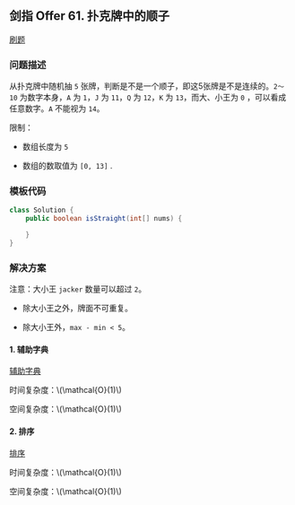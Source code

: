 <script src="https://cdn.bootcss.com/mathjax/2.7.7/MathJax.js?config=TeX-AMS-MML_HTMLorMML"></script>

## 剑指 Offer 61. 扑克牌中的顺子

[刷题](qu061/solu/Solution.java)

### 问题描述

从扑克牌中随机抽 `5` 张牌，判断是不是一个顺子，即这5张牌是不是连续的。`2～10` 为数字本身，`A` 为 `1`，`J` 为 `11`，`Q` 为 `12`，`K` 为 `13`，而大、小王为  `0` ，可以看成任意数字。`A` 不能视为 `14`。

限制：

* 数组长度为 `5` 

* 数组的数取值为 `[0, 13]` .

### 模板代码

``` java
class Solution {
    public boolean isStraight(int[] nums) {

    }
}
```

### 解决方案

注意：大小王 `jacker` 数量可以超过 `2`。

* 除大小王之外，牌面不可重复。

* 除大小王外，`max - min < 5`。

#### 1. 辅助字典

[辅助字典](qu061/solu1/Solution.java)

时间复杂度：\\(\mathcal{O}(1)\\)

空间复杂度：\\(\mathcal{O}(1)\\)

#### 2. 排序

[排序](qu061/solu2/Solution.java)

时间复杂度：\\(\mathcal{O}(1)\\)

空间复杂度：\\(\mathcal{O}(1)\\)
